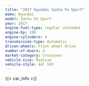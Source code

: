 ```yaml
---
title: "2017 Hyundai Santa Fe Sport"
make: Hyundai
model: Santa Fe Sport
year: 2017
engine-fuel-type: regular unleaded
engine-hp: 190
engine-cylinders: 4
transmission-type: Automatic
driven-wheels: Front wheel drive
number-of-doors: 4
market-category: Crossover
vehicle-size: Midsize
vehicle-style: 4dr SUV
---
```


{{< car_info >}}

